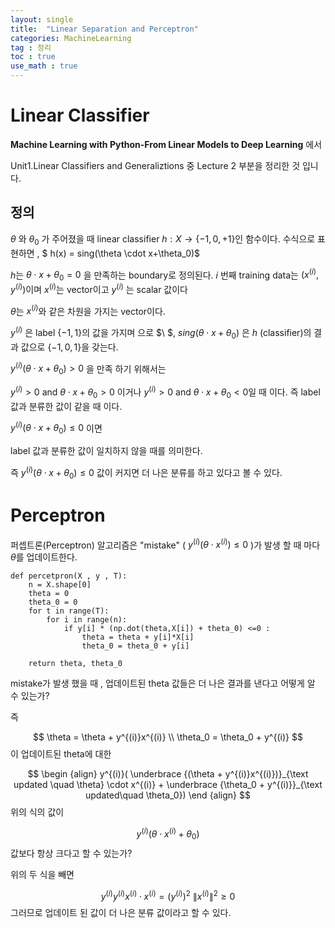 ```yaml
---
layout: single
title:  "Linear Separation and Perceptron"
categories: MachineLearning
tag : 정리
toc : true
use_math : true
---
```








# Linear Classifier 



**Machine Learning with Python-From Linear Models to Deep Learning** 에서 

Unit1.Linear Classifiers and Generaliztions 중 Lecture 2 부분을 정리한 것 입니다.



## 정의 

$\theta$ 와 $\theta_{0}$ 가 주어졌을 때 linear classifier $h : X \rightarrow \{-1,0,+1\}$인 함수이다. 수식으로 표현하면 , $ h(x) = sing(\theta \cdot x+\theta_0)$ 

$h$는 $\theta \cdot x+\theta_0 = 0$ 을 만족하는 boundary로 정의된다. $i$ 번째 training data는 $(x^{(i)},y^{(i)})$이며 $x^{(i)}$는 vector이고 $y^{(i)}$ 는 scalar 값이다

$\theta$는 $x^{(i)}$와 같은 차원을 가지는 vector이다.

$y^{(i)}$ 은 label $\{-1,1\}$의 값을 가지며 으로 $\ $,  $sing(\theta \cdot x+\theta_0)$ 은 $h$ (classifier)의 결과 값으로 $\{-1,0,1\}$을 갖는다.



 $y^{(i)} ( \theta \cdot x+\theta_0 )>0$  을 만족 하기 위해서는 

$y^{(i)}>0$ and $\theta \cdot x+\theta_0>0$  이거나 $y^{(i)}>0$ and $\theta \cdot x+\theta_0 < 0$일 때 이다. 즉 label 값과  분류한 값이 같을 때 이다.



 $y^{(i)} ( \theta \cdot x+\theta_0 ) \le 0$ 이면

label 값과  분류한 값이 일치하지 않을 때를 의미한다.



즉 $y^{(i)} ( \theta \cdot x+\theta_0 ) \le 0$  값이 커지면 더 나은 분류를 하고 있다고 볼 수 있다.



 

# Perceptron



퍼셉트론(Perceptron) 알고리즘은 "mistake" (  $y^{(i)}(\theta \cdot x^{(i)}) \le 0$ )가 발생 할 때 마다 $\theta$를 업데이트한다.

```
def percetpron(X , y , T):
    n = X.shape[0]
    theta = 0
    theta_0 = 0
    for t in range(T): 
        for i in range(n):
            if y[i] * (np.dot(theta,X[i]) + theta_0) <=0 :
                theta = theta + y[i]*X[i]
                theta_0 = theta_0 + y[i]
    
    return theta, theta_0
```



mistake가 발생 했을 때 , 업데이트된 theta 값들은 더 나은 결과를 낸다고 어떻게 알 수 있는가?

즉

 
$$
\theta = \theta + y^{(i)}x^{(i)} \\
\theta_0 = \theta_0 + y^{(i)}
$$
이 업데이트된 theta에 대한 


$$
\begin {align}
y^{(i)}( \underbrace {(\theta + y^{(i)}x^{(i)})}_{\text updated \quad \theta} \cdot x^{(i)} + \underbrace {\theta_0 + y^{(i)}}_{\text updated\quad \theta_0})
\end {align}
$$
위의 식의 값이 


$$
y^{(i)}(\theta \cdot x^{(i)} + \theta_0)
$$
값보다 항상 크다고 할 수 있는가? 



위의 두 식을 빼면 


$$
y^{(i)}y^{(i)}x^{(i)}\cdot x^{(i)} = (y^{(i)})^2\ {\lVert x^{(i)} \rVert}^2 \ge 0 
$$
 그러므로 업데이트 된 값이 더 나은 분류 값이라고 할 수 있다.
